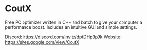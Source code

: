 # CoutX
Free PC optimizer written in C++ and batch to give your computer a performance boost. Includes an intuitive GUI and simple settings.

Discord: https://discord.com/invite/dptDHp9p9k
Website: https://sites.google.com/view/CoutX

